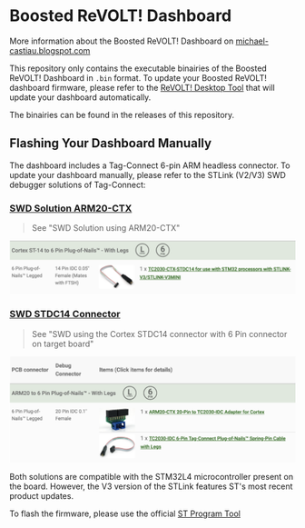 # Boosted ReVOLT! Dashboard

More information about the Boosted ReVOLT! Dashboard on [michael-castiau.blogspot.com](https://michael-castiau.blogspot.com/2021/05/boosted-rev-custom-dashboard-vesc.html)

This repository only contains the executable binairies of the Boosted ReVOLT! Dashboard in `.bin` format. To update your Boosted ReVOLT! dashboard firmware, please refer to the [ReVOLT! Desktop Tool](https://github.com/MichaelCastiau/boosted-revolt-tool) that will update your dashboard automatically.

The binairies can be found in the releases of this repository.

## Flashing Your Dashboard Manually

The dashboard includes a Tag-Connect 6-pin ARM headless connector.
To update your dashboard manually, please refer to the STLink (V2/V3) SWD debugger solutions of Tag-Connect:

### [SWD Solution ARM20-CTX](https://www.tag-connect.com/debugger-cable-selection-installation-instructions/st-link-v2) 

> See "SWD Solution using ARM20-CTX"


![cortex](./ST-14.png)

### [SWD STDC14 Connector](https://www.tag-connect.com/debugger-cable-selection-installation-instructions/stlink-v3mini)

> See "SWD using the Cortex STDC14 connector with 6 Pin connector on target board"

![arm](./ARM20.png)

Both solutions are compatible with the STM32L4 microcontroller present on the board. However, the V3 version of the STLink features ST's most recent product updates.

To flash the firmware, please use the official [ST Program Tool](https://www.st.com/en/development-tools/stm32cubeprog.html)

